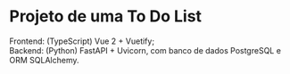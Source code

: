 # Projeto de uma To Do List 

Frontend: (TypeScript) Vue 2 + Vuetify;\
Backend: (Python) FastAPI + Uvicorn, com banco de dados PostgreSQL e ORM SQLAlchemy.